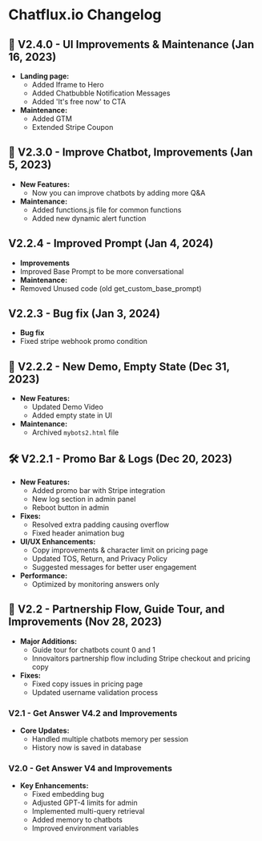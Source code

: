 # Chatflux.io Changelog
## 🚀 V2.4.0 - UI Improvements & Maintenance (Jan 16, 2023)
- **Landing page:**
  - Added Iframe to Hero
  - Added Chatbubble Notification Messages
  - Added 'It's free now' to CTA
- **Maintenance:**
  - Added GTM
  - Extended Stripe Coupon

## 🚀 V2.3.0 - Improve Chatbot, Improvements (Jan 5, 2023)
- **New Features:**
  - Now you can improve chatbots by adding more Q&A
- **Maintenance:**
  - Added functions.js file for common functions
  - Added new dynamic alert function

## V2.2.4 - Improved Prompt (Jan 4, 2024)
- **Improvements**
 - Improved Base Prompt to be more conversational
- **Maintenance:**
 - Removed Unused code (old get_custom_base_prompt) 

## V2.2.3 - Bug fix (Jan 3, 2024)
- **Bug fix**
 - Fixed stripe webhook promo condition

## 🚀 V2.2.2 - New Demo, Empty State (Dec 31, 2023)
- **New Features:**
  - Updated Demo Video
  - Added empty state in UI
- **Maintenance:**
  - Archived `mybots2.html` file

## 🛠 V2.2.1 - Promo Bar & Logs (Dec 20, 2023)
- **New Features:**
  - Added promo bar with Stripe integration
  - New log section in admin panel
  - Reboot button in admin
- **Fixes:**
  - Resolved extra padding causing overflow
  - Fixed header animation bug
- **UI/UX Enhancements:**
  - Copy improvements & character limit on pricing page
  - Updated TOS, Return, and Privacy Policy
  - Suggested messages for better user engagement
- **Performance:**
  - Optimized by monitoring answers only

## 🌟 V2.2 - Partnership Flow, Guide Tour, and Improvements (Nov 28, 2023)
- **Major Additions:**
  - Guide tour for chatbots count 0 and 1
  - Innovaitors partnership flow including Stripe checkout and pricing copy
- **Fixes:**
  - Fixed copy issues in pricing page
  - Updated username validation process

### V2.1 - Get Answer V4.2 and Improvements
- **Core Updates:**
  - Handled multiple chatbots memory per session
  - History now is saved in database

### V2.0 - Get Answer V4 and Improvements
- **Key Enhancements:**
  - Fixed embedding bug
  - Adjusted GPT-4 limits for admin
  - Implemented multi-query retrieval
  - Added memory to chatbots
  - Improved environment variables
